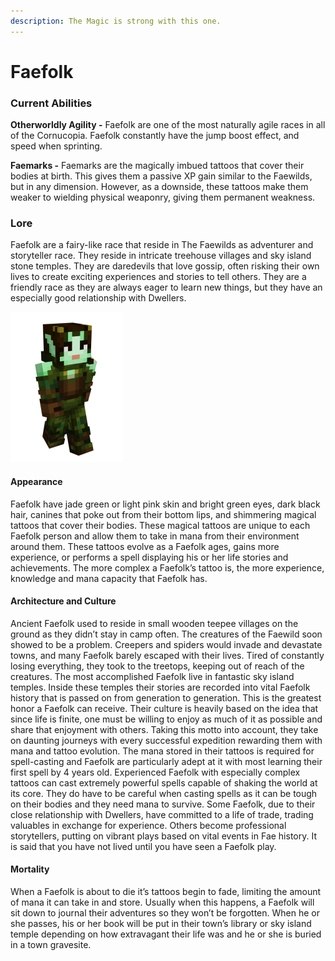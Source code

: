 ```yaml
---
description: The Magic is strong with this one.
---
```


# Faefolk

### Current Abilities

**Otherworldly Agility -** Faefolk are one of the most naturally agile races in all of the Cornucopia. Faefolk constantly have the jump boost effect, and speed when sprinting.

**Faemarks -** Faemarks are the magically imbued tattoos that cover their bodies at birth. This gives them a passive XP gain similar to the Faewilds, but in any dimension. However, as a downside, these tattoos make them weaker to wielding physical weaponry, giving them permanent weakness.

### Lore

Faefolk are a fairy-like race that reside in The Faewilds as adventurer and storyteller race. They reside in intricate treehouse villages and sky island stone temples. They are daredevils that love gossip, often risking their own lives to create exciting experiences and stories to tell others. They are a friendly race as they are always eager to learn new things, but they have an especially good relationship with Dwellers.

![Faefolk](../../../../.gitbook/assets/eves.png)

#### Appearance

Faefolk have jade green or light pink skin and bright green eyes, dark black hair, canines that poke out from their bottom lips, and shimmering magical tattoos that cover their bodies. These magical tattoos are unique to each Faefolk person and allow them to take in mana from their environment around them. These tattoos evolve as a Faefolk ages, gains more experience, or performs a spell displaying his or her life stories and achievements. The more complex a Faefolk’s tattoo is, the more experience, knowledge and mana capacity that Faefolk has.

#### Architecture and Culture

Ancient Faefolk used to reside in small wooden teepee villages on the ground as they didn’t stay in camp often. The creatures of the Faewild soon showed to be a problem. Creepers and spiders would invade and devastate towns, and many Faefolk barely escaped with their lives. Tired of constantly losing everything, they took to the treetops, keeping out of reach of the creatures. The most accomplished Faefolk live in fantastic sky island temples. Inside these temples their stories are recorded into vital Faefolk history that is passed on from generation to generation. This is the greatest honor a Faefolk can receive. Their culture is heavily based on the idea that since life is finite, one must be willing to enjoy as much of it as possible and share that enjoyment with others. Taking this motto into account, they take on daunting journeys with every successful expedition rewarding them with mana and tattoo evolution. The mana stored in their tattoos is required for spell-casting and Faefolk are particularly adept at it with most learning their first spell by 4 years old. Experienced Faefolk with especially complex tattoos can cast extremely powerful spells capable of shaking the world at its core. They do have to be careful when casting spells as it can be tough on their bodies and they need mana to survive. Some Faefolk, due to their close relationship with Dwellers, have committed to a life of trade, trading valuables in exchange for experience. Others become professional storytellers, putting on vibrant plays based on vital events in Fae history. It is said that you have not lived until you have seen a Faefolk play.

#### Mortality

When a Faefolk is about to die it’s tattoos begin to fade, limiting the amount of mana it can take in and store. Usually when this happens, a Faefolk will sit down to journal their adventures so they won’t be forgotten. When he or she passes, his or her book will be put in their town’s library or sky island temple depending on how extravagant their life was and he or she is buried in a town gravesite.
